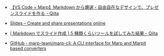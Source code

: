 - [【VS Code + Marp】Markdown から爆速・自由自在なデザインで、プレゼンスライドを作る - Qiita](https://qiita.com/tomo_makes/items/aafae4021986553ae1d8)

- [Slides – Create and share presentations online](https://slides.com/)

- [[ Markdown でスライド作成 ] 5 種類くらいツールを試してみた結果 - Qiita](https://qiita.com/ykhirao/items/74a23f812dd5d22b3b88)

- [GitHub - marp-team/marp-cli: A CLI interface for Marp and Marpit based converters](https://github.com/marp-team/marp-cli)
